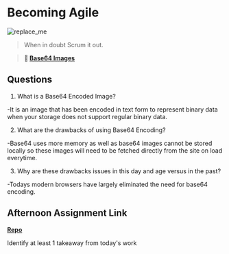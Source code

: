 # Becoming Agile

![replace_me](https://codeworks.blob.core.windows.net/public/assets/img/illustrations/placeholder.svg)

> When in doubt Scrum it out.

> **📖 [Base64 Images](https://codeworksacademy.com/fs-student-guide/resources/wk8-9/06-Base64)**

## Questions

1. What is a Base64 Encoded Image?

-It is an image that has been encoded in text form to represent binary data when your storage does not support regular binary data.

2. What are the drawbacks of using Base64 Encoding?

-Base64 uses more memory as well as base64 images cannot be stored locally so these images will need to be fetched directly from the site on load everytime.

3. Why are these drawbacks issues in this day and age versus in the past?

-Todays modern browsers have largely eliminated the need for base64 encoding.

## Afternoon Assignment Link

**[Repo](none)**

Identify at least 1 takeaway from today's work
